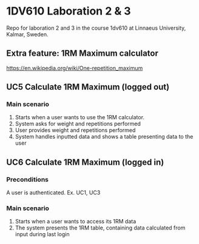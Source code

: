 # 1DV610 Laboration 2 & 3
Repo for laboration 2 and 3 in the course 1dv610 at Linnaeus University, Kalmar, Sweden.

## Extra feature: 1RM Maximum calculator

https://en.wikipedia.org/wiki/One-repetition_maximum

## UC5 Calculate 1RM Maximum (logged out)
### Main scenario
 1. Starts when a user wants to use the 1RM calculator.
 2. System asks for weight and repetitions performed
 3. User provides weight and repetitions performed
 4. System handles inputted data and shows a table presenting data to the user

## UC6 Calculate 1RM Maximum (logged in)
### Preconditions
A user is authenticated. Ex. UC1, UC3
### Main scenario
 1. Starts when a user wants to access its 1RM data
 2. The system presents the 1RM table, containing data calculated from input during last login
